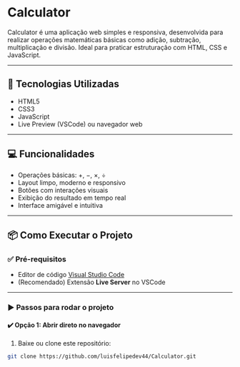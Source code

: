 # Calculator


Calculator é uma aplicação web simples e responsiva, desenvolvida para realizar operações matemáticas básicas como adição, subtração, multiplicação e divisão. Ideal para praticar estruturação com HTML, CSS e JavaScript.

---

## 🚀 Tecnologias Utilizadas

- HTML5  
- CSS3  
- JavaScript  
- Live Preview (VSCode) ou navegador web

---

## 💻 Funcionalidades

- Operações básicas: +, −, ×, ÷  
- Layout limpo, moderno e responsivo  
- Botões com interações visuais  
- Exibição do resultado em tempo real  
- Interface amigável e intuitiva  

---

## 📦 Como Executar o Projeto

### ✅ Pré-requisitos
  
- Editor de código [Visual Studio Code](https://code.visualstudio.com/)  
- (Recomendado) Extensão **Live Server** no VSCode

---

### ▶️ Passos para rodar o projeto

#### ✔️ Opção 1: Abrir direto no navegador

1. Baixe ou clone este repositório:

```bash
git clone https://github.com/luisfelipedev44/Calculator.git
